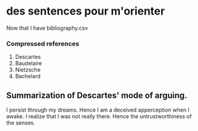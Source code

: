 # des sentences pour m'orienter
Now that I have bibliography.csv

### Compressed references
1. Descartes
2. Baudelaire
3. Nietzsche
4. Bachelard

## Summarization of Descartes' mode of arguing.
<!-- TODO: Re-read the meditations on first philosophy.-->
I persist through my dreams.
Hence I am a deceived apperception when I awake.
I realize that I was not really there.
Hence the untrustworthiness of the senses.

